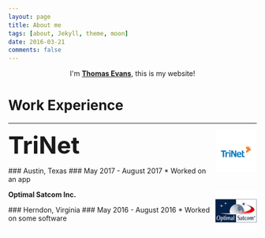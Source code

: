 ```yaml
---
layout: page
title: About me
tags: [about, Jekyll, theme, moon]
date: 2016-03-21
comments: false
---
```

    
<center>I'm <a href="http://tsevans.github.io"><b>Thomas Evans</b></a>, this is my website!</center>

Work Experience
===============

----------

<p>
<a href="https://www.trinet.com/">
    <img src="/assets/img/trinet.png" alt="TriNet" style="float:right;width:84px;height:84px;">
</a>
<b><font size="12">TriNet</font></b>
</p>
### Austin, Texas
### May 2017 - August 2017
* Worked on an app

<p>
<a href="https://www.optimalsatcom.com/">
    <img src="/assets/img/optimal-satcom.png" alt="Optimal Satcom Inc." style="float:right;width:84px;height:84px;">
</a>
<b>Optimal Satcom Inc.</b>
</p>
### Herndon, Virginia
### May 2016 - August 2016
* Worked on some software
